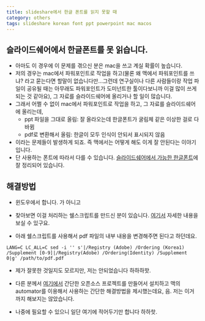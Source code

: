 ```yaml
---
title: slideshare에서 한글 폰트를 읽지 못할 때 
category: others
tags: slideshare korean font ppt powerpoint mac macos
---
```


## 슬라이드쉐어에서 한글폰트를 못 읽습니다.

- 아마도 이 경우에 이 문제를 겪으신 분은 mac을 쓰고 계실 확률이 높습니다. 
- 저의 경우는 mac에서 파워포인트로 작업을 하고(물론 왜 맥에서 파워포인트를 쓰냐? 라고 묻는다면 할말이 없습니다만...그런데 연구실이나 다른 사람들이랑 작업 파일이 공유될 때는 아무래도 파워포인트가 도미넌트한 툴이다보니까 이걸 많이 쓰게 되는 것 같아요), 그 자료를 슬라이드쉐어에 올리거나 할 일이 많습니다. 
- 그래서 어쩔 수 없이 mac에서 파워포인트로 작업을 하고, 그 자료를 슬라이드쉐어에 올리는데, 
    - ppt 파일을 그대로 올림: 잘 올라오는데 한글폰트가 굴림체 같은 이상한 걸로 다 바뀜
    - pdf로 변환해서 올림: 한글이 모두 인식이 안되서 표시되지 않음 
- 이라는 문제들이 발생하게 되죠. 즉 맥에서는 어떻게 해도 이게 잘 안된다는 이야기입니다. 
- 단 사용하는 폰트에 따라서 다를 수 있습니다. [슬라이드쉐어에서 가능한 한글폰트](http://blog.softdevstory.net/개발/2016/10/31/pdf_for_slideshare/)에 잘 정리되어 있습니다. 

## 해결방법

- 윈도우에서 합니다. 가 아니고 

- 찾아보면 이걸 처리하는 쉘스크립트를 만드신 분이 있습니다. [여기서](https://item4.github.io/2016-10-31/Way-to-Use-Homeland-Fonts-on-SlideShare/) 자세한 내용을 보실 수 있구요. 
- 아래 쉘스크립트를 사용해서 pdf 파일의 내부 내용을 변경해주면 된다고 하던데요. 

```
LANG=C LC_ALL=C sed -i '' s'|/Registry (Adobe) /Ordering (Korea1) /Supplement [0-9]|/Registry(Adobe) /Ordering(Identity) /Supplement 0|g' /path/to/pdf.pdf
```

- 제가 잘못한 것일지도 모르지만, 저는 안되었습니다 하하하핫. 

- 다른 분께서 [여기에서](https://github.com/softdevstory/pdfForSlideshare) 간단한 오픈소스 프로젝트를 만들어서 설치하고 맥의 automator를 이용해서 사용하는 간단한 해결방법을 제시했는데요, 음. 저는 이거까지 해보지는 않았습니다. 

- 나중에 필요할 수 있으니 일단 여기에 적어두기만 합니다 하하핫. 